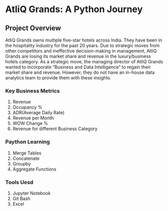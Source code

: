 # AtliQ Grands: A Python Journey

##  Project Overview
AtliQ Grands owns multiple five-star hotels across India. They have been in the hospitality industry for the past 20 years. Due to strategic moves from other competitors and ineffective decision-making in management, AtliQ Grands are losing its market share and revenue in the luxury/business hotels category. As a strategic move, the managing director of AtliQ Grands wanted to incorporate “Business and Data Intelligence” to regain their market share and revenue. However, they do not have an in-house data analytics team to provide them with these insights.

 ### Key Business Metrics
 1. Revenue
 2. Occupancy % 
 3. ADR(Average Daily Rate)
 4. Revenue per Month
 5. WOW Change %
 6. Revenue for different Business Category
 
 ### Paython Learning
  1. Merge Tables
  2. Concatenate
  3. Groupby
  4. Aggregate Functions

  ### Tools Uesd
  1. Jupyter Notebook
  2. Git Bash
  3. Excel
